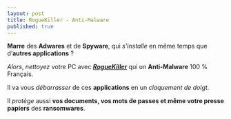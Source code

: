 ```yaml
---
layout: post
title: RogueKiller - Anti-Malware
published: true
---
```


**Marre** des **Adwares** et de **Spyware**, qui *s’installe* en même temps que d’**autres applications** ?  

*Alors*, *nettoyez* votre PC avec ***[RogueKiller](https://www.adlice.com/fr/roguekiller/)*** qui un **Anti-Malware** 100 % Français.

Il va vous *débarrasser* de ces **applications** en un *claquement de doigt*.

Il *protège* aussi **vos documents, vos mots de passes et même votre presse papiers** des **ransomwares**.
